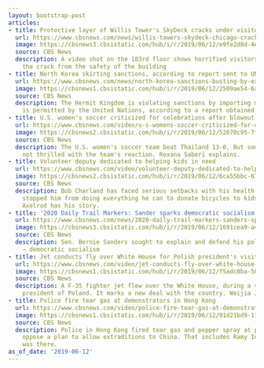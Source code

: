 ```yaml
---
layout: bootstrap-post
articles:
- title: Protective layer of Willis Tower's SkyDeck cracks under visitors' feet
  url: https://www.cbsnews.com/news/willis-towers-skydeck-chicago-cracks-protective-layer-under-visitors-feet-2019-06-12/
  image: https://cbsnews3.cbsistatic.com/hub/i/r/2019/06/12/e9fe2d8d-4edf-42ae-9aac-c28ce75411b1/thumbnail/1200x630/4a87fd959d180b12fcbfb0747621e084/pic.jpg
  source: CBS News
  description: A video shot on the 103rd floor shows horrified visitors looking at
    the crack from the safety of the building
- title: North Korea skirting sanctions, according to report sent to UN
  url: https://www.cbsnews.com/news/north-korea-sanctions-busting-by-exceeding-oil-import-cap-new-report-today-2019-06-12/
  image: https://cbsnews1.cbsistatic.com/hub/i/r/2019/06/12/2509ae54-6a84-45da-9d5f-3431f971b00c/thumbnail/1200x630/18054f17183bc984560a563c8b9678b5/dprk-ship-to-ship-oil-imports-cap.jpg
  source: CBS News
  description: The Hermit Kingdom is violating sanctions by importing more oil than
    is permitted by the United Nations, according to a report obtained by CBS News
- title: U.S. women's soccer criticized for celebrations after blowout win over Thailand
  url: https://www.cbsnews.com/video/u-s-womens-soccer-criticized-for-celebrations-after-blowout-win-over-thailand/
  image: https://cbsnews2.cbsistatic.com/hub/i/r/2019/06/12/52070c95-7fbf-49c9-9121-314fd56565aa/thumbnail/1200x630/a938272f17e1b93094108e4051ea61c0/0612-en-worldcup-saberi-1872443-640x360.jpg
  source: CBS News
  description: The U.S. women's soccer team beat Thailand 13-0. But some fans were
    not thrilled with the team's reaction. Roxana Saberi explains.
- title: Volunteer deputy dedicated to helping kids in need
  url: https://www.cbsnews.com/video/volunteer-deputy-dedicated-to-helping-kids-in-need/
  image: https://cbsnews2.cbsistatic.com/hub/i/r/2019/06/12/6ca55bbc-67f1-441d-9f06-d8e4621b2597/thumbnail/1200x630/ac24bf8b9b571232aca56775eaf54174/0612-en-bikeman-axelrod-1872423-640x360.jpg
  source: CBS News
  description: Bob Charland has faced serious setbacks with his health. But that hasn't
    stopped him from doing everything he can to donate bicycles to kids in need. Jim
    Axelrod has his story.
- title: '2020 Daily Trail Markers: Sander sparks democratic socialism debate'
  url: https://www.cbsnews.com/news/2020-daily-trail-markers-sanders-speech-sparks-debate-on-democratic-socialism-2019-06-12/
  image: https://cbsnews3.cbsistatic.com/hub/i/r/2019/06/12/1691cea9-a445-48df-9a23-20a5738ccb3a/thumbnail/1200x630/ff1449c54bf8b5d726270e5888c76adc/trail-markers-graphic-presidential-4.jpg
  source: CBS News
  description: Sen. Bernie Sanders sought to explain and defend his political ideology
    – democratic socialism
- title: Jet conducts fly over White House for Polish president's visit
  url: https://www.cbsnews.com/video/jet-conducts-fly-over-white-house-for-polish-presidents-visit/
  image: https://cbsnews1.cbsistatic.com/hub/i/r/2019/06/12/f5adc8ba-50ca-45b3-a3f5-2d39040e2c21/thumbnail/1200x630/08031cd56bf78478b232fc3826bd7986/0612-en-trumpjet-jiang-1872401-640x360.jpg
  source: CBS News
  description: A F-35 fighter jet flew over the White House, during a visit from the
    president of Poland. It marks a new deal with the country. Weijia Jiang explains.
- title: Police fire tear gas at demonstrators in Hong Kong
  url: https://www.cbsnews.com/video/police-fire-tear-gas-at-demonstrators-in-hong-kong/
  image: https://cbsnews1.cbsistatic.com/hub/i/r/2019/06/12/91d21bd9-118a-404f-b244-9a0e13737e24/thumbnail/1200x630/3cb1de6eceb6c1e787bc0a27021230aa/0612-en-hkprotest-inocencio-1872388-640x360.jpg
  source: CBS News
  description: Police in Hong Kong fired tear gas and pepper spray at protesters who
    oppose a plan to allow extraditions to China. That includes Ramy Inocencio, who
    was there.
as_of_date: '2019-06-12'
---
```


